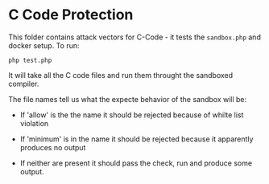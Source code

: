 
C Code Protection
=================

This folder contains attack vectors for C-Code - it tests the `sandbox.php`
and docker setup.  To run:

	php test.php

It will take all the C code files and run them throught the sandboxed compiler.

The file names tell us what the expecte behavior of the sandbox will be:

* If 'allow' is the the name it should be rejected because of whilte list violation

* If 'minimum' is in the name it should be rejected because it apparently produces no output

* If neither are present it should pass the check, run and produce some output.

